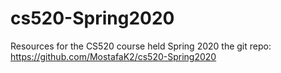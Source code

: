 # cs520-Spring2020

Resources for the CS520 course held Spring 2020
the git repo: https://github.com/MostafaK2/cs520-Spring2020
